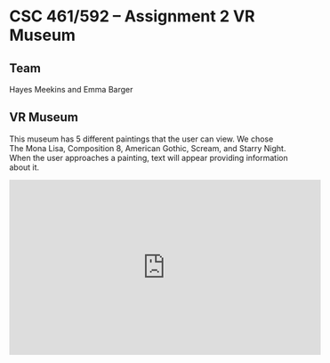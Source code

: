 # CSC 461/592 – Assignment 2 VR Museum
## Team
Hayes Meekins and Emma Barger
## VR Museum
This museum has 5 different paintings that the user can view. 
We chose The Mona Lisa, Composition 8, American Gothic, Scream, and Starry Night. 
When the user approaches a painting, text will appear providing information about it.
<iframe width="560" height="315" src="https://drive.google.com/file/d/11tRSYOOWrK0FmE--xN-DxBHRqHMz2Ett/view?usp=sharing" frameborder="0" allow="accelerometer; autoplay; clipboard-write; encrypted-media; gyroscope; picture-in-picture" allowfullscreen></iframe>
